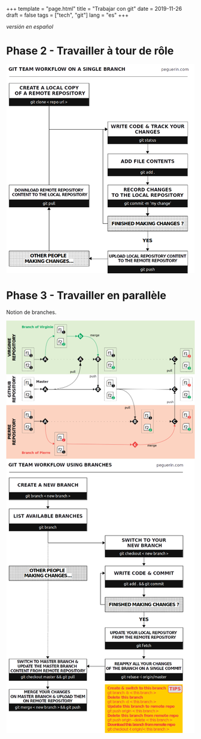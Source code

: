 +++
template = "page.html"
title = "Trabajar con git"
date =  2019-11-26
draft = false
tags = ["tech", "git"]
lang = "es"
+++

*versión en español*




# Phase 2 - Travailler à tour de rôle



<img src="git_team_workflow_singlebranch_peguerin.png" width="600" />


# Phase 3 - Travailler en parallèle


Notion de branches. 

<img src="git_timeline.png" width="800" />




<img src="git_team_workflow_usingbranches.png" width="600" />
